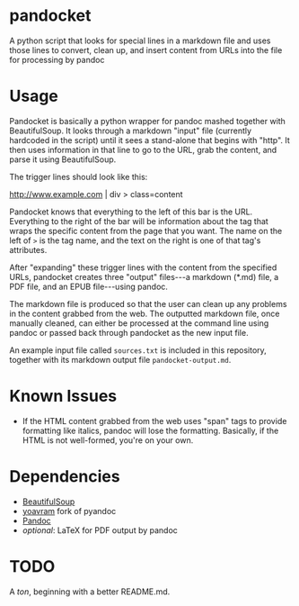 pandocket
=========

A python script that looks for special lines in a markdown file and uses those lines to convert, clean up, and insert content from URLs into the file for processing by pandoc

# Usage

Pandocket is basically a python wrapper for pandoc mashed together with BeautifulSoup. It looks through a markdown "input" file (currently hardcoded in the script) until it sees a stand-alone that begins with "http". It then uses information in that line to go to the URL, grab the content, and parse it using BeautifulSoup.

The trigger lines should look like this:

http://www.example.com | div > class=content

Pandocket knows that everything to the left of this bar is the URL. Everything to the right of the bar will be information about the tag that wraps the specific content from the page that you want. The name on the left of `>` is the tag name, and the text on the right is one of that tag's attributes.

After "expanding" these trigger lines with the content from the specified URLs, pandocket creates three "output" files---a markdown (*.md) file, a PDF file, and an EPUB file---using pandoc.

The markdown file is produced so that the user can clean up any problems in the content grabbed from the web. The outputted markdown file, once manually cleaned, can either be processed at the command line using pandoc or passed back through pandocket as the new input file.

An example input file called `sources.txt` is included in this repository, together with its markdown output file `pandocket-output.md`.

# Known Issues

- If the HTML content grabbed from the web uses "span" tags to provide formatting like italics, pandoc will lose the formatting. Basically, if the HTML is not well-formed, you're on your own.

# Dependencies

- [BeautifulSoup](http://www.crummy.com/software/BeautifulSoup/)
- [yoavram](https://github.com/yoavram/pyandoc) fork of pyandoc
- [Pandoc](http://johnmacfarlane.et)
- *optional*: LaTeX for PDF output by pandoc

# TODO

A *ton*, beginning with a better README.md.

